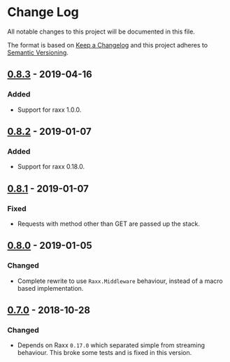 # Change Log

All notable changes to this project will be documented in this file.

The format is based on [Keep a Changelog](http://keepachangelog.com/)
and this project adheres to [Semantic Versioning](http://semver.org/).

## [0.8.3](https://github.com/CrowdHailer/raxx_static/tree/0.8.3) - 2019-04-16

### Added

- Support for raxx 1.0.0.

## [0.8.2](https://github.com/CrowdHailer/raxx_static/tree/0.8.2) - 2019-01-07

### Added

- Support for raxx 0.18.0.

## [0.8.1](https://github.com/CrowdHailer/raxx_static/tree/0.8.1) - 2019-01-07

### Fixed

- Requests with method other than GET are passed up the stack.

## [0.8.0](https://github.com/CrowdHailer/raxx_static/tree/0.8.0) - 2019-01-05

### Changed

- Complete rewrite to use `Raxx.Middleware` behaviour, instead of a macro based implementation.

## [0.7.0](https://github.com/CrowdHailer/raxx_static/tree/0.7.0) - 2018-10-28

### Changed

- Depends on Raxx `0.17.0` which separated simple from streaming behaviour.
  This broke some tests and is fixed in this version.
